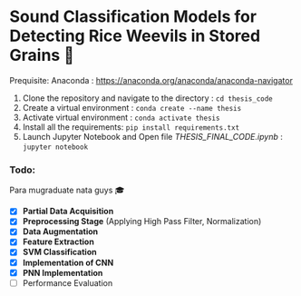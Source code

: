 # Sound Classification Models for Detecting Rice Weevils in Stored Grains :ear_of_rice:

Prequisite: Anaconda : https://anaconda.org/anaconda/anaconda-navigator

1. Clone the repository and navigate to the directory : `cd thesis_code`
2. Create a virtual environment : `conda create --name thesis`
3. Activate virtual environment : `conda activate thesis`
4. Install all the requirements: `pip install requirements.txt`
5. Launch Jupyter Notebook and Open file *THESIS_FINAL_CODE.ipynb* : `jupyter notebook`

### Todo: 
Para mugraduate nata guys :mortar_board:

- [x] **Partial Data Acquisition** 
- [x] **Preprocessing Stage** (Applying High Pass Filter, Normalization)
- [x] **Data Augmentation**
- [x] **Feature Extraction**
- [x] **SVM Classification**
- [x] **Implementation of CNN**
- [x] **PNN Implementation**
- [ ] Performance Evaluation
